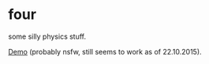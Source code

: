 four
====

some silly physics stuff.

[Demo](http://four.murgo.iki.fi) (probably nsfw, still seems to work as of 22.10.2015).
